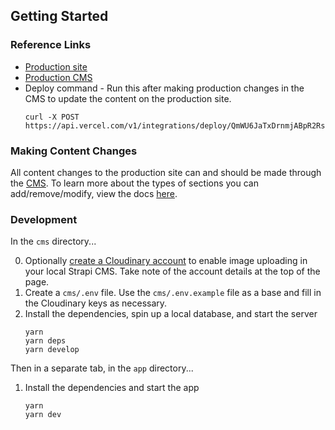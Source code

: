 ## Getting Started
### Reference Links
- [Production site](https://guavatothepeople.vercel.app/)
- [Production CMS](guavatothepeople.herokuapp.com/admin)
- Deploy command - Run this after making production changes in the CMS to update the content on the production site.
  ```
  curl -X POST https://api.vercel.com/v1/integrations/deploy/QmWU6JaTxDrnmjABpR2Rs7zK7ZZwo9ai1MKNboQo6VqXj4/H2tv5VRZNH
  ```

### Making Content Changes
All content changes to the production site can and should be made through the [CMS](guavatothepeople.herokuapp.com/admin). To learn more about the types of sections you can add/remove/modify, view the docs [here](./Sections.md).

### Development
In the `cms` directory...

0. Optionally [create a Cloudinary account](https://cloudinary.com/users/register/free) to enable image uploading in your local Strapi CMS. Take note of the account details at the top of the page.
1. Create a `cms/.env` file. Use the `cms/.env.example` file as a base and fill in the Cloudinary keys as necessary.
2. Install the dependencies, spin up a local database, and start the server
    ```
    yarn
    yarn deps
    yarn develop
    ```

Then in a separate tab, in the `app` directory...
1. Install the dependencies and start the app
    ```
    yarn
    yarn dev
    ```
